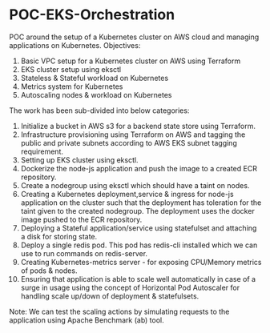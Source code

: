 # POC-EKS-Orchestration
POC around the setup of a Kubernetes cluster on AWS cloud and managing applications on Kubernetes.
Objectives:
1) Basic VPC setup for a Kubernetes cluster on AWS using Terraform
2) EKS cluster setup using eksctl
3) Stateless & Stateful workload on Kubernetes
4) Metrics system for Kubernetes
5) Autoscaling nodes & workload on Kubernetes

The work has been sub-divided into below categories:
  1)  Initialize a bucket in AWS s3 for a backend state store using Terraform.
  2)  Infrastructure provisioning using Terraform on AWS and tagging the public and private subnets according to AWS EKS subnet tagging requirement.
  3)  Setting up EKS cluster using eksctl.
  4)  Dockerize the node-js application and push the image to a created ECR repository.
  5)  Create a nodegroup using eksctl which should have a taint on nodes.
  6)  Creating a Kubernetes deployment,service & ingress for node-js application on the cluster such that the deployment has toleration for the taint given to the created nodegroup. The deployment uses the docker image pushed to the ECR repository.
  7)  Deploying a Stateful application/service using statefulset and attaching a disk for storing state.
  8)  Deploy a single redis pod. This pod has redis-cli installed which we can use to run commands on redis-server.
  9)  Creating Kubernetes-metrics server - for exposing CPU/Memory metrics of pods & nodes.
  10)  Ensuring that application is able to scale well automatically in case of a surge in usage using the concept of Horizontal Pod Autoscaler for handling scale up/down of      deployment & statefulsets.

Note: We can test the scaling actions by simulating requests to the application using Apache Benchmark (ab) tool.
  
  
  
